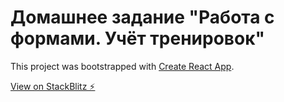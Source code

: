 # Домашнее задание "Работа с формами. Учёт тренировок"

This project was bootstrapped with [Create React App](https://github.com/facebook/create-react-app).

[View on StackBlitz ⚡️](https://stackblitz.com/edit/react-c4jumn)